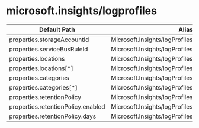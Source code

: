 # microsoft.insights/logprofiles

| Default Path | Alias |
|---|---|
| properties.storageAccountId | Microsoft.Insights/logProfiles/storageAccountId |
| properties.serviceBusRuleId | Microsoft.Insights/logProfiles/serviceBusRuleId |
| properties.locations | Microsoft.Insights/logProfiles/locations |
| properties.locations[*] | Microsoft.Insights/logProfiles/locations[*] |
| properties.categories | Microsoft.Insights/logProfiles/categories |
| properties.categories[*] | Microsoft.Insights/logProfiles/categories[*] |
| properties.retentionPolicy | Microsoft.Insights/logProfiles/retentionPolicy |
| properties.retentionPolicy.enabled | Microsoft.Insights/logProfiles/retentionPolicy.enabled |
| properties.retentionPolicy.days | Microsoft.Insights/logProfiles/retentionPolicy.days |

